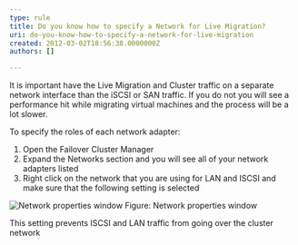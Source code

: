 ```yaml
---
type: rule
title: Do you know how to specify a Network for Live Migration?
uri: do-you-know-how-to-specify-a-network-for-live-migration
created: 2012-03-02T18:56:38.0000000Z
authors: []

---
```




<span class='intro'> <p>It is important have the Live Migration and Cluster traffic on a separate network interface than the iSCSI or SAN traffic. If you do not you will see a performance hit while migrating virtual machines and the process will be a lot slower.</p> </span>

<p>To specify the roles of each network adapter&#58;</p>
<ol>
<li>Open the Failover Cluster Manager</li>
<li>Expand the Networks section and you will see all of your network adapters listed</li>
<li>Right click on the network that you are using for LAN and ISCSI and make sure that the following setting is selected</li>
</ol>
<img class="ms-rteCustom-ImageArea" alt="Network properties window" src="/ITAndNetworking/Rules-to-Better-Hyper-V-Clustering/PublishingImages/cluster-network.jpg" />
<span class="ms-rteCustom-FigureNormal">Figure&#58; Network properties window</span>

<p>This setting prevents ISCSI and LAN traffic from going over the cluster network</p>



